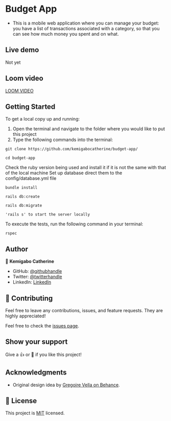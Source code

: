# Budget App

- This is a mobile web application where you can manage your budget: you have a list of transactions associated with a category, so that you can see how much money you spent and on what.

## Live demo
Not yet

## Loom video
[LOOM VIDEO](https://www.loom.com/share/c4337d11abdb423096e8b8352454267e)

## Getting Started

To get a local copy up and running: 
1. Open the terminal and navigate to the folder where you would like to put this project
2. Type the following commands into the terminal: 
 ```
 git clone https://github.com/kemigabocatherine/budget-app/
 ```
 ```
 cd budget-app
 ```

Check the ruby version being used and install it if it is not the same with that of the local machine
Set up database direct them to the config/database.yml file
```
bundle install
```
```
rails db:create
```
```
rails db:migrate
```
```
'rails s' to start the server locally
```

To execute the tests, run the following command in your terminal:
```
rspec
```

## Author

👤 **Kemigabo Catherine**

- GitHub: [@githubhandle](https://github.com/kemigabocatherine)
- Twitter: [@twitterhandle](https://twitter.com/home?lang=en)
- LinkedIn: [LinkedIn](https://www.linkedin.com/in/kemigabocatherine/)

## 🤝 Contributing

Feel free to leave any contributions, issues, and feature requests. They are highly appreciated!

Feel free to check the [issues page](https://github.com/kemigabocatherine/budget-app/issues).

## Show your support

Give a 👍 or 🌟 if you like this project!

## Acknowledgments

- Original design idea by [Gregoire Vella on Behance](https://www.behance.net/gregoirevella).

## 📝 License

This project is [MIT](./LICENSE) licensed.
